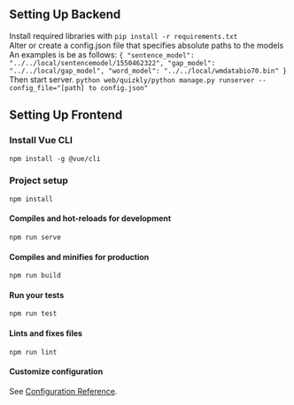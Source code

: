 ## Setting Up Backend
Install required libraries with `pip install -r requirements.txt`\
Alter or create a config.json file that specifies absolute paths to the models
An examples is be as follows:
`{
	"sentence_model": "../../local/sentencemodel/1550462322",
	"gap_model": "../../local/gap_model",
	"word_model": "../../local/wmdatabio70.bin"
}`
Then start server.
`python web/quizkly/python manage.py runserver --config_file="[path] to config.json"`

## Setting Up Frontend

### Install Vue CLI
`npm install -g @vue/cli`

### Project setup
```
npm install
```

#### Compiles and hot-reloads for development
```
npm run serve
```

#### Compiles and minifies for production
```
npm run build
```

#### Run your tests
```
npm run test
```

#### Lints and fixes files
```
npm run lint
```

#### Customize configuration
See [Configuration Reference](https://cli.vuejs.org/config/).

